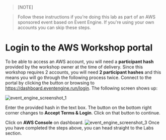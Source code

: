 > [NOTE] 

> Follow these instructions if you're doing this lab as part of an AWS sponsored event based on Event Engine. If you're using your own accounts you can skip these steps.

# Login to the AWS Workshop portal

To be able to access an AWS account, you will need a **participant hash** provided by the workshop owner at the time of delivery. Since this workshop requires 2 accounts, you will need **2 participant hashes** and this means you will go through the following process twice. 
Connect to the portal by clicking the button or browsing to https://dashboard.eventengine.run/login.
The following screen shows up:

![event_engine_screenshot_1](../_media/event-engine-initial-screen.png)

Enter the provided hash in the text box. The button on the bottom right corner changes to **Accept Terms & Login**. Click on that button to continue.

Click on **AWS Console** on dashboard.
![event_engine_screenshot_3](../_media/event-engine-aws-console.png)
Once you have completed the steps above, you can head straight to the Labs section.


